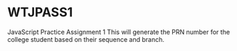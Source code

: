 # WTJPASS1
JavaScript Practice Assignment 1
This will generate the PRN number for the college student based on their sequence and branch.
